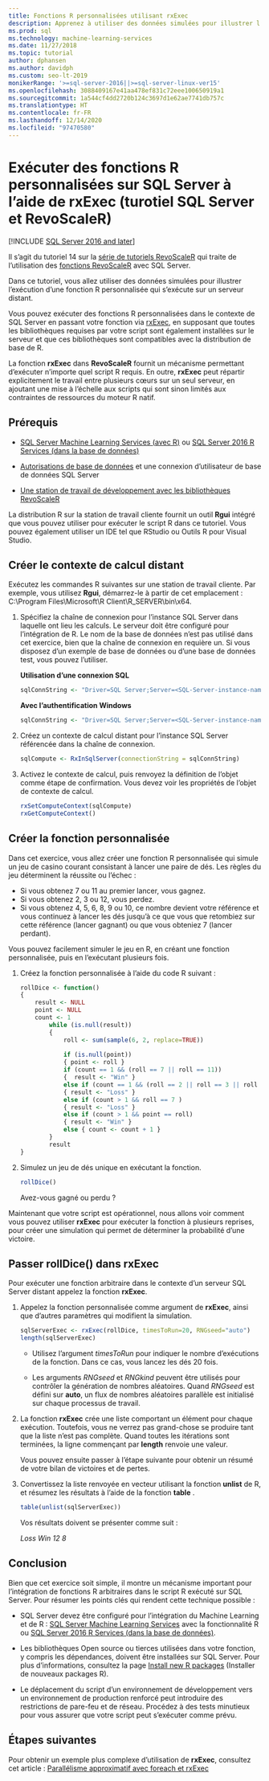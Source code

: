 ```yaml
---
title: Fonctions R personnalisées utilisant rxExec
description: Apprenez à utiliser des données simulées pour illustrer l’exécution d’une fonction R personnalisée qui s’exécute sur un serveur distant.
ms.prod: sql
ms.technology: machine-learning-services
ms.date: 11/27/2018
ms.topic: tutorial
author: dphansen
ms.author: davidph
ms.custom: seo-lt-2019
monikerRange: '>=sql-server-2016||>=sql-server-linux-ver15'
ms.openlocfilehash: 3088409167e41aa478ef831c72eee100650919a1
ms.sourcegitcommit: 1a544cf4dd2720b124c3697d1e62ae7741db757c
ms.translationtype: HT
ms.contentlocale: fr-FR
ms.lasthandoff: 12/14/2020
ms.locfileid: "97470580"
---
```

# <a name="run-custom-r-functions-on-sql-server-using-rxexec-sql-server-and-revoscaler-tutorial"></a>Exécuter des fonctions R personnalisées sur SQL Server à l’aide de rxExec (turotiel SQL Server et RevoScaleR)
[!INCLUDE [SQL Server 2016 and later](../../includes/applies-to-version/sqlserver2016.md)]

Il s’agit du tutoriel 14 sur la [série de tutoriels RevoScaleR](deepdive-data-science-deep-dive-using-the-revoscaler-packages.md) qui traite de l’utilisation des [fonctions RevoScaleR](/machine-learning-server/r-reference/revoscaler/revoscaler) avec SQL Server.

Dans ce tutoriel, vous allez utiliser des données simulées pour illustrer l’exécution d’une fonction R personnalisée qui s’exécute sur un serveur distant.

Vous pouvez exécuter des fonctions R personnalisées dans le contexte de SQL Server en passant votre fonction via [rxExec](/machine-learning-server/r-reference/revoscaler/rxexec), en supposant que toutes les bibliothèques requises par votre script sont également installées sur le serveur et que ces bibliothèques sont compatibles avec la distribution de base de R. 

La fonction **rxExec** dans **RevoScaleR** fournit un mécanisme permettant d’exécuter n’importe quel script R requis. En outre, **rxExec** peut répartir explicitement le travail entre plusieurs cœurs sur un seul serveur, en ajoutant une mise à l’échelle aux scripts qui sont sinon limités aux contraintes de ressources du moteur R natif.

## <a name="prerequisites"></a>Prérequis

+ [SQL Server Machine Learning Services (avec R)](../install/sql-machine-learning-services-windows-install.md) ou [SQL Server 2016 R Services (dans la base de données)](../install/sql-r-services-windows-install.md)
  
+ [Autorisations de base de données](../security/user-permission.md) et une connexion d’utilisateur de base de données SQL Server

+ [Une station de travail de développement avec les bibliothèques RevoScaleR](../r/set-up-a-data-science-client.md)

La distribution R sur la station de travail cliente fournit un outil **Rgui** intégré que vous pouvez utiliser pour exécuter le script R dans ce tutoriel. Vous pouvez également utiliser un IDE tel que RStudio ou Outils R pour Visual Studio.

## <a name="create-the-remote-compute-context"></a>Créer le contexte de calcul distant

Exécutez les commandes R suivantes sur une station de travail cliente. Par exemple, vous utilisez **Rgui**, démarrez-le à partir de cet emplacement : C:\Program Files\Microsoft\R Client\R_SERVER\bin\x64\.

1. Spécifiez la chaîne de connexion pour l’instance SQL Server dans laquelle ont lieu les calculs. Le serveur doit être configuré pour l’intégration de R. Le nom de la base de données n’est pas utilisé dans cet exercice, bien que la chaîne de connexion en requière un. Si vous disposez d’un exemple de base de données ou d’une base de données test, vous pouvez l’utiliser.

    **Utilisation d’une connexion SQL**

    ```R
    sqlConnString <- "Driver=SQL Server;Server=<SQL-Server-instance-name>; Database=<database-name>;Uid=<SQL-user-name>;Pwd=<password>"
    ```

    **Avec l’authentification Windows**

    ```R
    sqlConnString <- "Driver=SQL Server;Server=<SQL-Server-instance-name>;Database=<database-name>;Trusted_Connection=True"
    ```

2. Créez un contexte de calcul distant pour l’instance SQL Server référencée dans la chaîne de connexion.

    ```R
    sqlCompute <- RxInSqlServer(connectionString = sqlConnString)
    ```

3. Activez le contexte de calcul, puis renvoyez la définition de l’objet comme étape de confirmation. Vous devez voir les propriétés de l’objet de contexte de calcul.

    ```R
    rxSetComputeContext(sqlCompute)
    rxGetComputeContext()
    ```

## <a name="create-the-custom-function"></a>Créer la fonction personnalisée

Dans cet exercice, vous allez créer une fonction R personnalisée qui simule un jeu de casino courant consistant à lancer une paire de dés. Les règles du jeu déterminent la réussite ou l’échec :

+ Si vous obtenez 7 ou 11 au premier lancer, vous gagnez.
+ Si vous obtenez 2, 3 ou 12, vous perdez.
+ Si vous obtenez 4, 5, 6, 8, 9 ou 10, ce nombre devient votre référence et vous continuez à lancer les dés jusqu’à ce que vous que retombiez sur cette référence (lancer gagnant) ou que vous obteniez 7 (lancer perdant).

Vous pouvez facilement simuler le jeu en R, en créant une fonction personnalisée, puis en l’exécutant plusieurs fois.

1.  Créez la fonction personnalisée à l’aide du code R suivant :
  
    ```R
    rollDice <- function()
    {
        result <- NULL
        point <- NULL
        count <- 1
            while (is.null(result))
            {
                roll <- sum(sample(6, 2, replace=TRUE))
  
                if (is.null(point))
                { point <- roll }
                if (count == 1 && (roll == 7 || roll == 11))
                {  result <- "Win" }
                else if (count == 1 && (roll == 2 || roll == 3 || roll == 12))
                { result <- "Loss" }
                else if (count > 1 && roll == 7 )
                { result <- "Loss" }
                else if (count > 1 && point == roll)
                { result <- "Win" }
                else { count <- count + 1 }
            }
            result
    }
    ```
  
2.  Simulez un jeu de dés unique en exécutant la fonction.
  
    ```R
    rollDice()
    ```
  
    Avez-vous gagné ou perdu ?
  
Maintenant que votre script est opérationnel, nous allons voir comment vous pouvez utiliser **rxExec** pour exécuter la fonction à plusieurs reprises, pour créer une simulation qui permet de déterminer la probabilité d’une victoire.

## <a name="pass-rolldice-in-rxexec"></a>Passer rollDice() dans rxExec

Pour exécuter une fonction arbitraire dans le contexte d’un serveur SQL Server distant appelez la fonction **rxExec**.

1. Appelez la fonction personnalisée comme argument de **rxExec**, ainsi que d’autres paramètres qui modifient la simulation.
  
    ```R
    sqlServerExec <- rxExec(rollDice, timesToRun=20, RNGseed="auto")
    length(sqlServerExec)
    ```
  
    + Utilisez l’argument *timesToRun* pour indiquer le nombre d’exécutions de la fonction.  Dans ce cas, vous lancez les dés 20 fois.
  
    + Les arguments *RNGseed* et *RNGkind* peuvent être utilisés pour contrôler la génération de nombres aléatoires. Quand *RNGseed* est défini sur **auto**, un flux de nombres aléatoires parallèle est initialisé sur chaque processus de travail.
  
2. La fonction **rxExec** crée une liste comportant un élément pour chaque exécution. Toutefois, vous ne verrez pas grand-chose se produire tant que la liste n’est pas complète. Quand toutes les itérations sont terminées, la ligne commençant par **length** renvoie une valeur.
  
    Vous pouvez ensuite passer à l’étape suivante pour obtenir un résumé de votre bilan de victoires et de pertes.
  
3. Convertissez la liste renvoyée en vecteur utilisant la fonction **unlist** de R, et résumez les résultats à l’aide de la fonction **table** .
  
    ```R
    table(unlist(sqlServerExec))
    ```
  
    Vos résultats doivent se présenter comme suit :
  
     *Loss  Win* *12  8*

## <a name="conclusion"></a>Conclusion

Bien que cet exercice soit simple, il montre un mécanisme important pour l’intégration de fonctions R arbitraires dans le script R exécuté sur SQL Server. Pour résumer les points clés qui rendent cette technique possible :

+ SQL Server devez être configuré pour l’intégration du Machine Learning et de R : [SQL Server Machine Learning Services](../install/sql-machine-learning-services-windows-install.md) avec la fonctionnalité R ou [SQL Server 2016 R Services (dans la base de données)](../install/sql-r-services-windows-install.md).

+ Les bibliothèques Open source ou tierces utilisées dans votre fonction, y compris les dépendances, doivent être installées sur SQL Server. Pour plus d’informations, consultez la page [Install new R packages](../package-management/install-additional-r-packages-on-sql-server.md) (Installer de nouveaux packages R).

+ Le déplacement du script d’un environnement de développement vers un environnement de production renforcé peut introduire des restrictions de pare-feu et de réseau. Procédez à des tests minutieux pour vous assurer que votre script peut s’exécuter comme prévu.

## <a name="next-steps"></a>Étapes suivantes

Pour obtenir un exemple plus complexe d’utilisation de **rxExec**, consultez cet article : [Parallélisme approximatif avec foreach et rxExec](https://blog.revolutionanalytics.com/2015/04/coarse-grain-parallelism-with-foreach-and-rxexec.html)